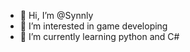 - 👋 Hi, I’m @Synnly
- 👀 I’m interested in game developing
- 🌱 I’m currently learning python and C#
<!---
Synnly/Synnly is a ✨ special ✨ repository because its `README.md` (this file) appears on your GitHub profile.
You can click the Preview link to take a look at your changes.
--->
